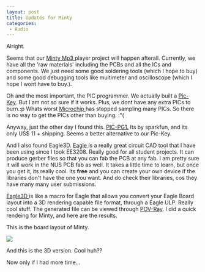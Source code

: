 ```yaml
---
layout: post
title: Updates for Minty
categories:
 - Audio
---
```


Alright.

Seems that our [Minty Mp3 ][0]player project will happen afterall. Currently, we have all the 'raw materials' including the PCBs and all the ICs and components. We just need some good soldering tools (which I hope to buy) and some good debugging tools like multimeter and oscilloscope (which I hope I wont have to buy.).

Oh and the most important, the PIC programmer. We actually built a [Pic-Key][1]. But I am not so sure if it works. Plus, we dont have any extra PICs to burn.:p Whats worst [Microchip ][2]has stopped sampling many PICs. So there is no way to get the PICs other than buying. :"(

Anyway, just the other day I found this. [PIC-PG1.][3] Its by sparkfun, and its only US$ 11 + shipping. Seems a better alternative to our Pic-Key.

And I also found Eagle3D. [Eagle ][4]is a really great circuit CAD tool that I have been using since I took EE3208. Really good for all student projects. It can produce gerber files so that you can fab the PCB at any fab. I am pretty sure it will work in the NUS PCB fab as well. It takes a little time to learn, but once you get it, its really cool. Its **free** and you can create your own device if the libraries don't have the one you want. And do check their libraries, cos they have many many user submissions.

[Eagle3D ][5]is like a macro for Eagle that allows you convert your Eagle Board layout into a 3D rendering capable file format, through a Eagle ULP. Really cool stuff. The generated file can be viewed through [POV-Ray][6]. I did a quick rendeing for Minty, and here are the results.

This is the board layout of Minty.

[![](../images/2006/02/minty.jpg)][7]

And this is the 3D version. Cool huh??

Now only if I had more time...


[0]: http://www.ladyada.net/make/minty/
[1]: http://home.earthlink.net/~botronics/index/pickey.html
[2]: http://www.microchip.com/stellent/idcplg?IdcService=SS_GET_PAGE&nodeId=64
[3]: http://www.sparkfun.com/commerce/product_info.php?products_id=9
[4]: http://www.cadsoft.de/
[5]: http://www.matwei.de/doku.php?id=en:eagle3d:eagle3d
[6]: http://www.povray.org/
[7]: ../images/2006/02/minty.jpeg
